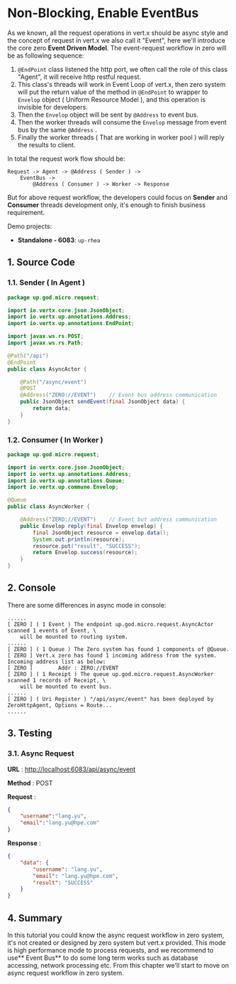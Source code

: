 # Non-Blocking, Enable EventBus

As we known, all the request operations in vert.x should be async style and the concept of request in vert.x we also
call it "Event", here we'll introduce the core zero **Event Driven Model**. The event-request workflow in zero will be
as following sequence:

1. `@EndPoint` class listened the http port, we often call the role of this class "Agent", it will receive http restful
   request.
2. This class's threads will work in Event Loop of vert.x, then zero system will put the return value of the method
   in `@EndPoint` to wrapper to `Envelop` object \( Uniform Resource Model \), and this operation is invisible for
   developers.
3. Then the `Envelop` object will be sent by `@Address` to event bus.
4. Then the worker threads will consume the `Envelop` message from event bus by the same `@Address` .
5. Finally the worker threads \( That are working in worker pool \) will reply the results to client.

In total the request work flow should be:

```
Request -> Agent -> @Address ( Sender ) -> 
    EventBus -> 
        @Address ( Consumer ) -> Worker -> Response
```

But for above request workflow, the developers could focus on **Sender** and **Consumer** threads development only, it's
enough to finish business requirement.

Demo projects:

* **Standalone - 6083**: `up-rhea`

## 1. Source Code

### 1.1. Sender \( In Agent \)

```java
package up.god.micro.request;

import io.vertx.core.json.JsonObject;
import io.vertx.up.annotations.Address;
import io.vertx.up.annotations.EndPoint;

import javax.ws.rs.POST;
import javax.ws.rs.Path;

@Path("/api")
@EndPoint
public class AsyncActor {

    @Path("/async/event")
    @POST
    @Address("ZERO://EVENT")    // Event bus address communication
    public JsonObject sendEvent(final JsonObject data) {
        return data;
    }
}
```

### 1.2. Consumer \( In Worker \)

```java
package up.god.micro.request;

import io.vertx.core.json.JsonObject;
import io.vertx.up.annotations.Address;
import io.vertx.up.annotations.Queue;
import io.vertx.up.commune.Envelop;

@Queue
public class AsyncWorker {

    @Address("ZERO://EVENT")    // Event but address communication
    public Envelop reply(final Envelop envelop) {
        final JsonObject resource = envelop.data();
        System.out.println(resource);
        resource.put("result", "SUCCESS");
        return Envelop.success(resource);
    }
}
```

## 2. Console

There are some differences in async mode in console:

```shell
......
[ ZERO ] ( 1 Event ) The endpoint up.god.micro.request.AsyncActor scanned 1 events of Event, \
    will be mounted to routing system.
......
[ ZERO ] ( 1 Queue ) The Zero system has found 1 components of @Queue.
[ ZERO ] Vert.x zero has found 1 incoming address from the system. Incoming address list as below: 
[ ZERO ]        Addr : ZERO://EVENT
[ ZERO ] ( 1 Receipt ) The queue up.god.micro.request.AsyncWorker scanned 1 records of Receipt, \
    will be mounted to event bus.
......
[ ZERO ] ( Uri Register ) "/api/async/event" has been deployed by ZeroHttpAgent, Options = Route...
......
```

## 3. Testing

### 3.1. Async Request

**URL** : [http://localhost:6083/api/async/event](http://localhost:6083/api/async/event)

**Method** : POST

**Request** :

```json
{
    "username":"lang.yu",
    "email":"lang.yu@hpe.com"
}
```

**Response** :

```json
{
    "data": {
        "username": "lang.yu",
        "email": "lang.yu@hpe.com",
        "result": "SUCCESS"
    }
}
```

## 4. Summary

In this tutorial you could know the async request workflow in zero system, it's not created or designed by zero system
but vert.x provided. This mode is high performance mode to process requests, and we recommend to use** Event Bus** to do
some long term works such as database accessing, network processing etc. From this chapter we'll start to move on async
request workflow in zero system.

